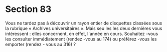 # Section 83

Vous ne tardez pas à découvrir un rayon entier de disquettes
classées sous la rubrique « Archives universitaires ». Mais seu les
les deux dernières vous intéressent : elles concernent, en effet,
l'année en cours. Souhaitez -vous les consulter immédiatement
(rendez -vous au 174) ou préférez -vous les emporter (rendez -
vous au 316) ?